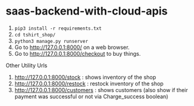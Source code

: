 # saas-backend-with-cloud-apis

1. ```pip3 install -r requirements.txt```
2. ```cd tshirt_shop/```
3. ```python3 manage.py runserver```
4. Go to http://127.0.0.1:8000/ on a web browser.
5. Go to http://127.0.0.1:8000/checkout to buy things.

Other Utility Urls
1. http://127.0.0.1:8000/stock : shows inventory of the shop
2. http://127.0.0.1:8000/restock : restock inventory of the shop
3. http://127.0.0.1:8000/customers : shows customers (also show if their payment was successful or not via Charge_success boolean)
